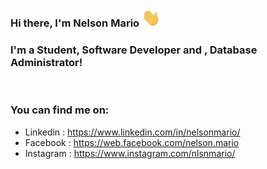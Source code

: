 ### Hi there, I'm Nelson Mario <img src="https://raw.githubusercontent.com/ABSphreak/ABSphreak/master/gifs/Hi.gif" width="30px"></h2>

### I'm a Student, Software Developer and , Database Administrator!

<br>

### You can find me on:
- Linkedin  : https://www.linkedin.com/in/nelsonmario/
- Facebook  : https://web.facebook.com/nelson.mario
- Instagram : https://www.instagram.com/nlsnmario/
